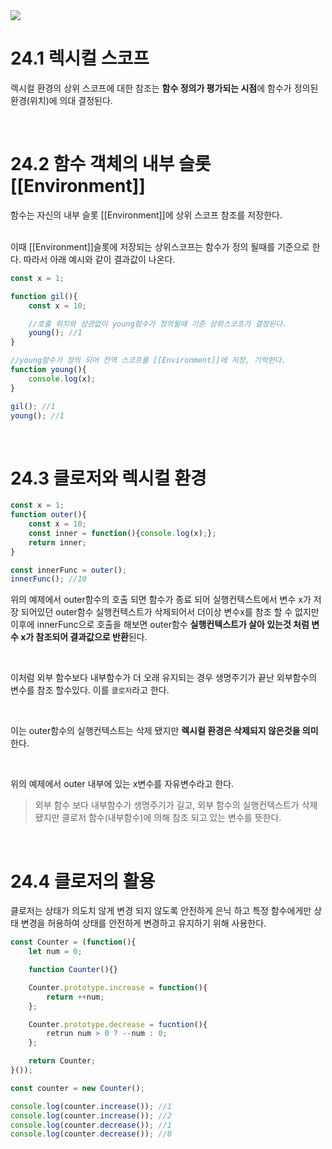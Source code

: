 <img src="https://capsule-render.vercel.app/api?type=waving&color=gradient&customColorList=1&height=200&section=header&text=Chapter24.%20%ED%81%B4%EB%A1%9C%EC%A0%80&fontSize=50">

# **24.1 렉시컬 스코프**
렉시컬 환경의 상위 스코프에 대한 참조는 **함수 정의가 평가되는 시점**에 함수가 정의된 환경(위치)에 의대 결정된다.

<br>

# **24.2 함수 객체의 내부 슬롯[[Environment]]**
함수는 자신의 내부 슬롯 [[Environment]]에 상위 스코프 참조를 저장한다.

<br>
이때 [[Environment]]슬롯에 저장되는 상위스코프는 함수가 정의 될때를 기준으로 한다. 따라서 아래 예시와 같이 결과값이 나온다.

<br>


```js
const x = 1;

function gil(){
    const x = 10;

    //호출 위치와 상관없이 young함수가 정의될때 기준 상위스코프가 결정된다.
    young(); //1
}

//young함수가 정의 되어 전역 스코프를 [[Environment]]에 저장, 기억한다.
function young(){
    console.log(x);
}

gil(); //1
young(); //1
```

<br>

# **24.3 클로저와 렉시컬 환경**

```js
const x = 1;
function outer(){
    const x = 10;
    const inner = function(){console.log(x);};
    return inner;
}

const innerFunc = outer();
innerFunc(); //10
```

위의 예제에서 outer함수의 호출 되면 함수가 종료 되어 실행컨텍스트에서 변수 x가 저장 되어있던 outer함수 실행컨텍스트가 삭제되어서 더이상 변수x를 참조 할 수 없지만 이후에 innerFunc으로 호출을 해보면 outer함수 **실행컨텍스트가 살아 있는것 처럼 변수 x가 참조되어 결과값으로 반환**된다.

<br>

이처럼 외부 함수보다 내부함수가 더 오래 유지되는 경우 생명주기가 끝난 외부함수의 변수를 참조 할수있다. 이를 ```클로저```라고 한다.

<br>

이는 outer함수의 실행컨텍스트는 삭제 됐지만 **렉시컬 환경은 삭제되지 않은것을 의미**한다.

<br>

위의 예제에서 outer 내부에 있는 x변수를 자유변수라고 한다.
> 외부 함수 보다 내부함수가 생명주기가 길고, 외부 함수의 실행컨텍스트가 삭제됐지만 클로저 함수(내부함수)에 의해 참조 되고 있는 변수를 뜻한다.

<br>

# **24.4 클로저의 활용**
클로저는 상태가 의도치 않게 변경 되지 않도록 안전하게 은닉
하고 특정 함수에게만 상태 변경을 허용하여 상태를 안전하게 변경하고 유지하기 위해 사용한다.

```js
const Counter = (function(){
    let num = 0;

    function Counter(){}

    Counter.prototype.increase = function(){
        return ++num;
    };

    Counter.prototype.decrease = fucntion(){
        retrun num > 0 ? --num : 0;
    };

    return Counter;
}());

const counter = new Counter();

console.log(counter.increase()); //1
console.log(counter.increase()); //2
console.log(counter.decrease()); //1
console.log(counter.decrease()); //0
```
